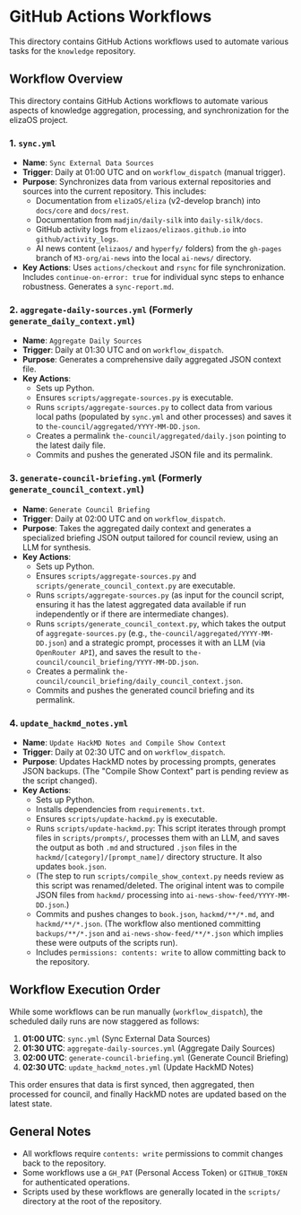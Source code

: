 # GitHub Actions Workflows

This directory contains GitHub Actions workflows used to automate various tasks for the `knowledge` repository.

## Workflow Overview

This directory contains GitHub Actions workflows to automate various aspects of knowledge aggregation, processing, and synchronization for the elizaOS project.

### 1. `sync.yml`

*   **Name**: `Sync External Data Sources`
*   **Trigger**: Daily at 01:00 UTC and on `workflow_dispatch` (manual trigger).
*   **Purpose**: Synchronizes data from various external repositories and sources into the current repository. This includes:
    *   Documentation from `elizaOS/eliza` (v2-develop branch) into `docs/core` and `docs/rest`.
    *   Documentation from `madjin/daily-silk` into `daily-silk/docs`.
    *   GitHub activity logs from `elizaos/elizaos.github.io` into `github/activity_logs`.
    *   AI news content (`elizaos/` and `hyperfy/` folders) from the `gh-pages` branch of `M3-org/ai-news` into the local `ai-news/` directory.
*   **Key Actions**: Uses `actions/checkout` and `rsync` for file synchronization. Includes `continue-on-error: true` for individual sync steps to enhance robustness. Generates a `sync-report.md`.

### 2. `aggregate-daily-sources.yml` (Formerly `generate_daily_context.yml`)

*   **Name**: `Aggregate Daily Sources`
*   **Trigger**: Daily at 01:30 UTC and on `workflow_dispatch`.
*   **Purpose**: Generates a comprehensive daily aggregated JSON context file.
*   **Key Actions**:
    *   Sets up Python.
    *   Ensures `scripts/aggregate-sources.py` is executable.
    *   Runs `scripts/aggregate-sources.py` to collect data from various local paths (populated by `sync.yml` and other processes) and saves it to `the-council/aggregated/YYYY-MM-DD.json`.
    *   Creates a permalink `the-council/aggregated/daily.json` pointing to the latest daily file.
    *   Commits and pushes the generated JSON file and its permalink.

### 3. `generate-council-briefing.yml` (Formerly `generate_council_context.yml`)

*   **Name**: `Generate Council Briefing`
*   **Trigger**: Daily at 02:00 UTC and on `workflow_dispatch`.
*   **Purpose**: Takes the aggregated daily context and generates a specialized briefing JSON output tailored for council review, using an LLM for synthesis.
*   **Key Actions**:
    *   Sets up Python.
    *   Ensures `scripts/aggregate-sources.py` and `scripts/generate_council_context.py` are executable.
    *   Runs `scripts/aggregate-sources.py` (as input for the council script, ensuring it has the latest aggregated data available if run independently or if there are intermediate changes).
    *   Runs `scripts/generate_council_context.py`, which takes the output of `aggregate-sources.py` (e.g., `the-council/aggregated/YYYY-MM-DD.json`) and a strategic prompt, processes it with an LLM (via `OpenRouter API`), and saves the result to `the-council/council_briefing/YYYY-MM-DD.json`.
    *   Creates a permalink `the-council/council_briefing/daily_council_context.json`.
    *   Commits and pushes the generated council briefing and its permalink.

### 4. `update_hackmd_notes.yml`

*   **Name**: `Update HackMD Notes and Compile Show Context`
*   **Trigger**: Daily at 02:30 UTC and on `workflow_dispatch`.
*   **Purpose**: Updates HackMD notes by processing prompts, generates JSON backups. (The "Compile Show Context" part is pending review as the script changed).
*   **Key Actions**:
    *   Sets up Python.
    *   Installs dependencies from `requirements.txt`.
    *   Ensures `scripts/update-hackmd.py` is executable.
    *   Runs `scripts/update-hackmd.py`: This script iterates through prompt files in `scripts/prompts/`, processes them with an LLM, and saves the output as both `.md` and structured `.json` files in the `hackmd/[category]/[prompt_name]/` directory structure. It also updates `book.json`.
    *   (The step to run `scripts/compile_show_context.py` needs review as this script was renamed/deleted. The original intent was to compile JSON files from `hackmd/` processing into `ai-news-show-feed/YYYY-MM-DD.json`.)
    *   Commits and pushes changes to `book.json`, `hackmd/**/*.md`, and `hackmd/**/*.json`. (The workflow also mentioned committing `backups/**/*.json` and `ai-news-show-feed/**/*.json` which implies these were outputs of the scripts run).
    *   Includes `permissions: contents: write` to allow committing back to the repository.

## Workflow Execution Order

While some workflows can be run manually (`workflow_dispatch`), the scheduled daily runs are now staggered as follows:

1.  **01:00 UTC**: `sync.yml` (Sync External Data Sources)
2.  **01:30 UTC**: `aggregate-daily-sources.yml` (Aggregate Daily Sources)
3.  **02:00 UTC**: `generate-council-briefing.yml` (Generate Council Briefing)
4.  **02:30 UTC**: `update_hackmd_notes.yml` (Update HackMD Notes)

This order ensures that data is first synced, then aggregated, then processed for council, and finally HackMD notes are updated based on the latest state.

## General Notes

-   All workflows require `contents: write` permissions to commit changes back to the repository.
-   Some workflows use a `GH_PAT` (Personal Access Token) or `GITHUB_TOKEN` for authenticated operations.
-   Scripts used by these workflows are generally located in the `scripts/` directory at the root of the repository. 